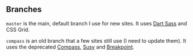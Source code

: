 ## Branches

`master` is the main, default branch I use for new sites. It uses
[Dart Sass](https://sass-lang.com/dart-sass) and CSS Grid.

`compass` is an old branch that a few sites still use (I need to update them).
It uses the deprecated [Compass](http://compass-style.org/),
[Susy](https://www.oddbird.net/susy/) and
[Breakpoint](http://breakpoint-sass.com/).
